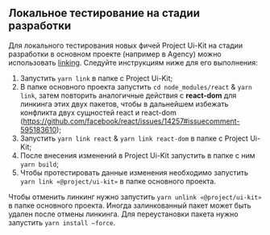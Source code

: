 ## Локальное тестирование на стадии разработки

Для локального тестирования новых фичей Project Ui-Kit на стадии разработки в основном проекте (например в Agency) можно использовать [linking](https://classic.yarnpkg.com/en/docs/cli/link/).
Следуйте инструкциям ниже для его выполнения:
1. Запустить `yarn link` в папке с Project Ui-Kit;
2. В папке основного проекта запустить `cd node_modules/react` & `yarn link`, затем повторить аналогичные действия с **react-dom** для линкинга этих двух пакетов, чтобы в дальнейшем избежать конфликта двух сущностей react и react-dom (https://github.com/facebook/react/issues/14257#issuecomment-595183610);
3. Запустить `yarn link react` & `yarn link react-dom` в папке с Project Ui-Kit;
4. После внесения изменений в Project Ui-Kit запустить в папке с ним `yarn build`;
5. Чтобы протестировать данные изменения необходимо запустить `yarn link «@project/ui-kit»` в папке основного проекта.

Чтобы отменить линкинг нужно запустить `yarn unlink «@project/ui-kit»` в папке основного проекта.
Иногда залинкованный пакет может быть удален после отмены линкинга. Для переустановки пакета нужно запустить `yarn install —force`.
